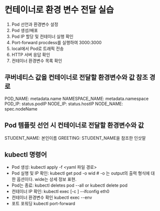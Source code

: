 # 컨테이너로 환경 변수 전달 실습
1. Pod 선언과 환경변수 설정
2. Pod 생성/배포
3. Pod IP 할당 및 컨테이너 실행 확인
4. Port-forward procdess를 실행하여 3000:3000
5. local에서 Pod로 트래픽 전송
6. HTTP 서버 응답 확인
7. 컨테이너 환경변수 목록 확인

## 쿠버네티스 값을 컨테이너로 전달할 환경변수와 값 참조 경로
POD_NAME: metadata.name
NAMESPACE_NAME: metadata.namespace
POD_IP: status.podIP
NODE_IP: status.hostIP
NODE_NAME: spec.nodeName

## Pod 템플릿 선언 시 컨테이너로 전달할 환경변수와 값
STUDENT_NAME: 본인이름
GREETING: STUDENT_NAME을 참조한 인삿말

## kubectl 명령어
- Pod 생성: kubectl apply -f <yaml 파일 경로>
- Pod 실행 및 IP 확인: kubectl get pod -o wid # -o 는 output의 출력 형식에 대한 옵션이다. wide는 상세 정보 표현. 
- Pod는 종료: kubectl deletes pod --all or kubectl delete pod <pod name>
- 컨테이너 IP 확인: kubectl exec <pod name> [-c <container name>] --ifconfig eth0
- 컨테이너 환경변수 확인 kubectl exec <pod name> --env
- 포트 포워딩 kubectl port-forward <pod name> <host port> <container port>
